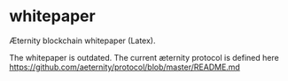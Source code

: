 # whitepaper
Æternity blockchain whitepaper (Latex).

The whitepaper is outdated. The current æternity protocol is defined here https://github.com/aeternity/protocol/blob/master/README.md
